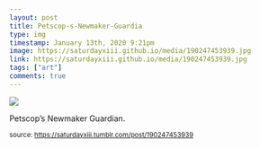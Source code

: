 ```yaml
---
layout: post
title: Petscop-s-Newmaker-Guardia
type: img
timestamp: January 13th, 2020 9:21pm
image: https://saturdayxiii.github.io/media/190247453939.jpg
link: https://saturdayxiii.github.io/media/190247453939.jpg
tags: ["art"]
comments: true
---
```

<img src="https://saturdayxiii.github.io/media/190247453939.jpg"/>

Petscop’s Newmaker Guardian.<br/>
 
  
<small>source: https://saturdayxiii.tumblr.com/post/190247453939</small>